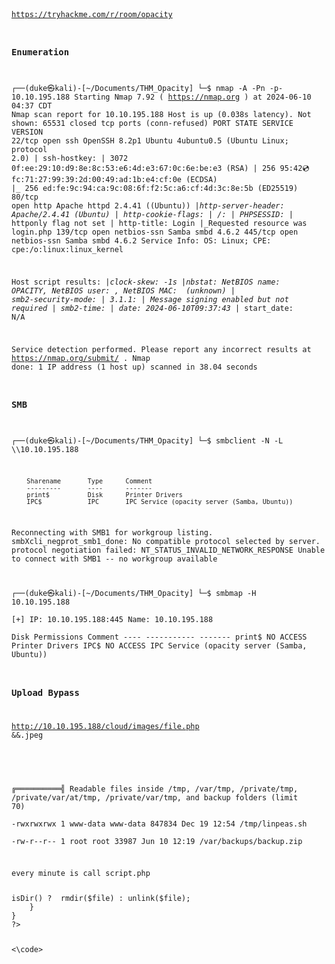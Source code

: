 <code>

https://tryhackme.com/r/room/opacity


### Enumeration
┌──(duke㉿kali)-[~/Documents/THM_Opacity]
└─$ nmap -A  -Pn  -p- 10.10.195.188 
Starting Nmap 7.92 ( https://nmap.org ) at 2024-06-10 04:37 CDT
Nmap scan report for 10.10.195.188
Host is up (0.038s latency).
Not shown: 65531 closed tcp ports (conn-refused)
PORT    STATE SERVICE     VERSION
22/tcp  open  ssh         OpenSSH 8.2p1 Ubuntu 4ubuntu0.5 (Ubuntu Linux; protocol 2.0)
| ssh-hostkey: 
|   3072 0f:ee:29:10:d9:8e:8c:53:e6:4d:e3:67:0c:6e:be:e3 (RSA)
|   256 95:42:cd:fc:71:27:99:39:2d:00:49:ad:1b:e4:cf:0e (ECDSA)
|_  256 ed:fe:9c:94:ca:9c:08:6f:f2:5c:a6:cf:4d:3c:8e:5b (ED25519)
80/tcp  open  http        Apache httpd 2.4.41 ((Ubuntu))
|_http-server-header: Apache/2.4.41 (Ubuntu)
| http-cookie-flags: 
|   /: 
|     PHPSESSID: 
|_      httponly flag not set
| http-title: Login
|_Requested resource was login.php
139/tcp open  netbios-ssn Samba smbd 4.6.2
445/tcp open  netbios-ssn Samba smbd 4.6.2
Service Info: OS: Linux; CPE: cpe:/o:linux:linux_kernel

Host script results:
|_clock-skew: -1s
|_nbstat: NetBIOS name: OPACITY, NetBIOS user: <unknown>, NetBIOS MAC: <unknown> (unknown)
| smb2-security-mode: 
|   3.1.1: 
|_    Message signing enabled but not required
| smb2-time: 
|   date: 2024-06-10T09:37:43
|_  start_date: N/A

Service detection performed. Please report any incorrect results at https://nmap.org/submit/ .
Nmap done: 1 IP address (1 host up) scanned in 38.04 seconds

### SMB

┌──(duke㉿kali)-[~/Documents/THM_Opacity]
└─$ smbclient -N -L \\\\10.10.195.188

        Sharename       Type      Comment
        ---------       ----      -------
        print$          Disk      Printer Drivers
        IPC$            IPC       IPC Service (opacity server (Samba, Ubuntu))
Reconnecting with SMB1 for workgroup listing.
smbXcli_negprot_smb1_done: No compatible protocol selected by server.
protocol negotiation failed: NT_STATUS_INVALID_NETWORK_RESPONSE
Unable to connect with SMB1 -- no workgroup available
                                                                                                                    
┌──(duke㉿kali)-[~/Documents/THM_Opacity]
└─$ smbmap -H 10.10.195.188          
[+] IP: 10.10.195.188:445       Name: 10.10.195.188                                     
        Disk                                                    Permissions     Comment
        ----                                                    -----------     -------
        print$                                                  NO ACCESS       Printer Drivers
        IPC$                                                    NO ACCESS       IPC Service (opacity server (Samba, Ubuntu))


                                                              


### Upload Bypass

http://10.10.195.188/cloud/images/file.php &&.jpeg

###

╔══════════╣ Readable files inside /tmp, /var/tmp, /private/tmp, /private/var/at/tmp, /private/var/tmp, and backup folders (limit 70)                                                                                                   
-rwxrwxrwx 1 www-data www-data 847834 Dec 19 12:54 /tmp/linpeas.sh                                                  
-rw-r--r-- 1 root root 33987 Jun 10 12:19 /var/backups/backup.zip

every minute is call script.php

<?php

//Backup of scripts sysadmin folder
require_once('lib/backup.inc.php');
zipData('/home/sysadmin/scripts', '/var/backups/backup.zip');
echo 'Successful', PHP_EOL;

//Files scheduled removal
$dir = "/var/www/html/cloud/images";
if(file_exists($dir)){
    $di = new RecursiveDirectoryIterator($dir, FilesystemIterator::SKIP_DOTS);
    $ri = new RecursiveIteratorIterator($di, RecursiveIteratorIterator::CHILD_FIRST);
    foreach ( $ri as $file ) {
        $file->isDir() ?  rmdir($file) : unlink($file);
    }
}
?>


<\code>
